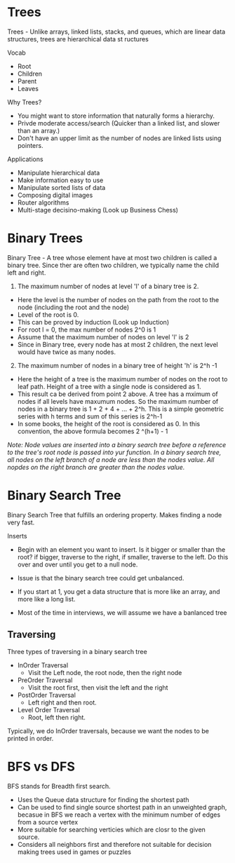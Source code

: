 # Trees

Trees - Unlike arrays, linked lists, stacks, and queues, which are linear data structures, trees are hierarchical data st ructures

Vocab
- Root
- Children
- Parent
- Leaves

Why Trees?
- You might want to store information that naturally forms a hierarchy.
- Privde moderate access/search (Quicker than a linked list, and slower than an array.)
- Don't have an upper limit as the number of nodes are linked lists using pointers.


Applications
- Manipulate hierarchical data
- Make information easy to use
- Manipulate sorted lists of data
- Composing digital images
- Router algorithms
- Multi-stage decisino-making (Look up Business Chess)


# Binary Trees
Binary Tree - A tree whose element have at most two children is called a binary tree. Since ther are often two children, we typically name the child left and right.

1. The maximum number of nodes at level 'l' of a binary tree is 2.
- Here the level is the number of nodes on the path from the root to the node (including the root and the node)
- Level of the root is 0.
- This can be proved by induction (Look up Induction)
- For root l = 0, the max number of nodes 2^0 is 1
- Assume that the maximum number of nodes on level 'l' is 2
- Since in Binary tree, every node has at most 2 children, the next level would have twice as many nodes.

2. The maximum number of nodes in a binary tree of height 'h' is 2^h -1
- Here the height of a tree is the maximum number of nodes on the root to leaf path. Height of a tree with a single node is considered as 1.
- This result ca be derived from point 2 above. A tree has a mximum of nodes if all levels have maxumum nodes. So the maximum number of nodes in a binary tree is 1 + 2 + 4 + ... + 2^h. This is a simple geometric series with h terms and sum of this series is 2^h-1
- In some books, the height of the root is considered as 0. In this convention, the above formula becomes 2 ^(h+1) - 1


*Note: Node values are inserted into a binary search tree before a reference to the tree's root node is passed into yur function. In a binary search tree, all nodes on the left branch of a node are less than the nodes value. All nopdes on the right branch are greater than the nodes value.*


# Binary Search Tree
Binary Search Tree that fulfills an ordering property. Makes finding a node very fast.

Inserts
- Begin with an element you want to insert.  Is it bigger or smaller than the root? if bigger, traverse to the right, if smaller, traverse to the left. Do this over and over until you get to a null node.
- Issue is that the binary search tree could get unbalanced.
- If you start at 1, you get a data structure that is more like an array, and more like a long list.

- Most of the time in interviews, we will assume we have a banlanced tree

## Traversing


Three types of traversing in a binary search tree
- InOrder Traversal
    - Visit the Left node, the root node, then the right node
- PreOrder Traversal
     - Visit the root first, then visit the left and the right
- PostOrder Traversal
    - Left right and then root.
- Level Order Traversal
    - Root, left then right.


Typically, we do InOrder traversals, because we want the nodes to be printed in order.

# BFS vs DFS

BFS stands for Breadth first search.
- Uses the Queue data structure for finding the shortest path
- Can be used to find single source shortest path in an unweighted graph, becasue in BFS we reach a vertex with the minimum number of edges from a source vertex
- More suitable for searching verticies which are closr to the given source.
- Considers all neighbors first and therefore not suitable for decision making trees used in games or puzzles

